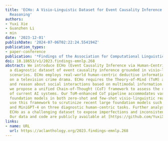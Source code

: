 ```yaml
---
title: 'ECHo: A Visio-Linguistic Dataset for Event Causality Inference via Human-Centric
  Reasoning'
authors:
- Yuxi Xie
- Guanzhen Li
- min
date: '2023-12-01'
publishDate: '2024-07-06T02:22:24.554194Z'
publication_types:
- paper-conference
publication: '*Findings of the Association for Computational Linguistics: EMNLP 2023*'
doi: 10.18653/v1/2023.findings-emnlp.268
abstract: We introduce ECHo (Event Causality Inference via Human-Centric Reasoning),
  a diagnostic dataset of event causality inference grounded in visio-linguistic social
  scenarios. ECHo employs real-world human-centric deductive information building
  on a television crime drama. ECHo requires the Theory-of-Mind (ToM) ability to understand
  and reason about social interactions based on multimodal information. Using ECHo,
  we propose a unified Chain-of-Thought (CoT) framework to assess the reasoning capability
  of current AI systems. Our ToM-enhanced CoT pipeline accommodates various large
  foundation models in both zero-shot and few-shot visio-linguistic reasoning. We
  use this framework to scrutinize recent large foundation models such as InstructGPT
  and MiniGPT-4 on three diagnostic human-centric tasks. Further analysis demonstrates
  ECHo as a challenging dataset to expose imperfections and inconsistencies in reasoning.
  Our data and code are publicly available at [https://github.com/YuxiXie/ECHo](https://github.com/YuxiXie/ECHo).
links:
- name: URL
  url: https://aclanthology.org/2023.findings-emnlp.268
---
```

